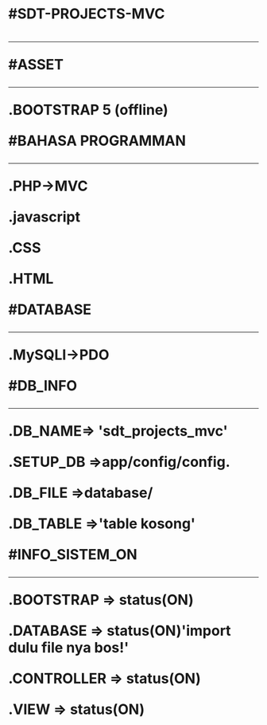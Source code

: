 <h1>#SDT-PROJECTS-MVC<h1>
<hr>

#ASSET
<hr>
.BOOTSTRAP 5 (offline)

#BAHASA PROGRAMMAN
<hr>
.PHP->MVC

.javascript

.CSS

.HTML

#DATABASE
<hr>
.MySQLI->PDO

#DB_INFO
<hr>
.DB_NAME=> 'sdt_projects_mvc'

.SETUP_DB =>app/config/config.

.DB_FILE =>database/

.DB_TABLE =>'table kosong'

#INFO_SISTEM_ON
<hr>
.BOOTSTRAP => status(ON)

.DATABASE => status(ON)'import dulu file nya bos!'

.CONTROLLER => status(ON)

.VIEW => status(ON)
